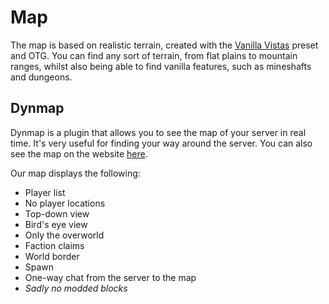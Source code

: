 # Map

The map is based on realistic terrain, created with the [Vanilla Vistas](https://www.curseforge.com/minecraft/mc-mods/vanilla-vistas) preset and OTG. You can find any sort of terrain, from flat plains to mountain ranges, whilst also being able to find vanilla features, such as mineshafts and dungeons.


## Dynmap

Dynmap is a plugin that allows you to see the map of your server in real time. It's very useful for finding your way around the server. You can also see the map on the website [here](https://map.geopolmc.org). 

Our map displays the following:
- Player list
- No player locations
- Top-down view
- Bird's eye view
- Only the overworld
- Faction claims
- World border
- Spawn
- One-way chat from the server to the map
- *Sadly no modded blocks*